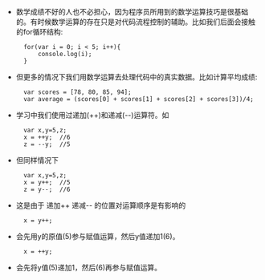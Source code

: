 - 数学成绩不好的人也不必担心，因为程序员所用到的数学运算技巧是很基础的。有时候数学运算的存在只是对代码流程控制的辅助。比如我们后面会接触的for循环结构:

        for(var i = 0; i < 5; i++){
            console.log(i);
        }

- 但更多的情况下我们用数学运算去处理代码中的真实数据。比如计算平均成绩:

        var scores = [78, 80, 85, 94];
        var average = (scores[0] + scores[1] + scores[2] + scores[3])/4;

- 学习中我们使用过递加(++)和递减(--)运算符。如

        var x,y=5,z;
        x = ++y;  //6
        z = --y;  //5

- 但同样情况下

        var x,y=5,z;
        x = y++;  //5
        z = y--;  //6

- 这是由于 递加++ 递减-- 的位置对运算顺序是有影响的

        x = y++;

- 会先用y的原值(5)参与赋值运算，然后y值递加1(6)。

        x = ++y;

- 会先将y值(5)递加1，然后(6)再参与赋值运算。